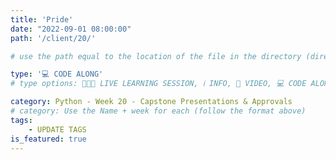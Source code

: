 ```yaml
---
title: 'Pride'
date: "2022-09-01 08:00:00"
path: '/client/20/'

# use the path equal to the location of the file in the directory (directory structure)

type: '💻 CODE ALONG'
# type options: 👩🏽‍🏫 LIVE LEARNING SESSION, ℹ️ INFO, 🎥 VIDEO, 💻 CODE ALONG, 🥼LAB, ↩️ REVIEW/NOTES, 👥 GROUP LEARNING, 👷🏼‍♂️ GROUP PROJECT, 🧠 ASSESSMENT, 📝 ASSIGNMENT

category: Python - Week 20 - Capstone Presentations & Approvals
# category: Use the Name + week for each (follow the format above)
tags: 
    - UPDATE TAGS
is_featured: true
---
```


